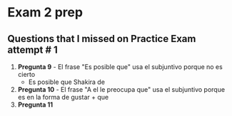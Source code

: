 # Exam 2 prep

## Questions that I missed on Practice Exam attempt # 1

1. **Pregunta 9** - El frase "Es posible que" usa el subjuntivo porque no es cierto
    * Es posible que Shakira de 
1. **Pregunta 10** - El frase "A el le preocupa que" usa el subjuntivo porque es en la forma de gustar + que
1. **Pregunta 11**